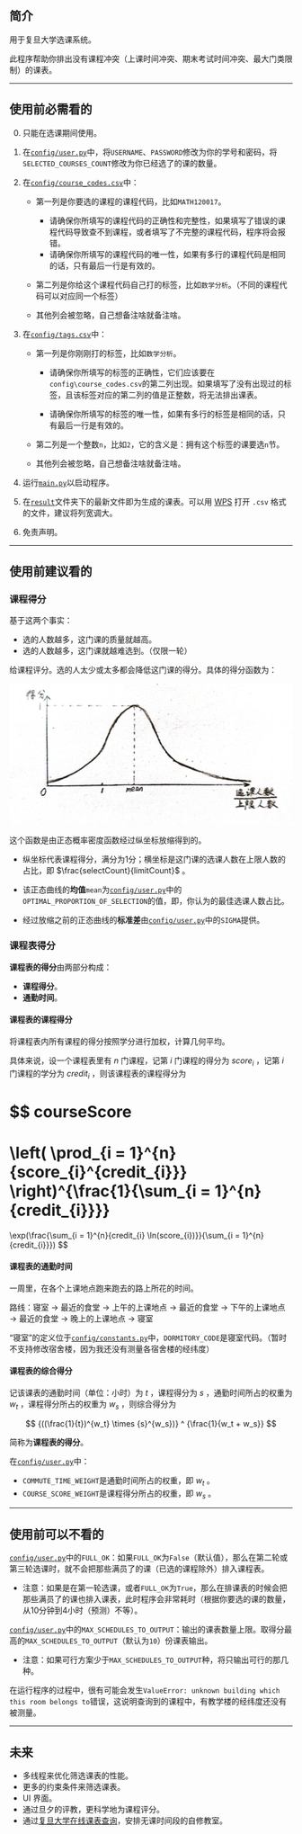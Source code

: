 ## 简介

用于复旦大学选课系统。

此程序帮助你排出没有课程冲突（上课时间冲突、期末考试时间冲突、最大门类限制）的课表。

---

## 使用前必需看的

0. 只能在选课期间使用。

1. 在[`config/user.py`](./config/user.py)中，将`USERNAME`、`PASSWORD`修改为你的学号和密码，将`SELECTED_COURSES_COUNT`修改为你已经选了的课的数量。

2. 在[`config/course_codes.csv`](./config/course_codes.csv)中：

    - 第一列是你要选的课程的课程代码，比如`MATH120017`。
        - 请确保你所填写的课程代码的正确性和完整性，如果填写了错误的课程代码导致查不到课程，或者填写了不完整的课程代码，程序将会报错。
        - 请确保你所填写的课程代码的唯一性，如果有多行的课程代码是相同的话，只有最后一行是有效的。

    - 第二列是你给这个课程代码自己打的标签，比如`数学分析`。（不同的课程代码可以对应同一个标签）

    - 其他列会被忽略，自己想备注啥就备注啥。

3. 在[`config/tags.csv`](./config/tags.csv)中：

    - 第一列是你刚刚打的标签，比如`数学分析`。

        - 请确保你所填写的标签的正确性，它们应该要在`config\course_codes.csv`的第二列出现。如果填写了没有出现过的标签，且该标签对应的第二列的值是正整数，将无法排出课表。

        - 请确保你所填写的标签的唯一性，如果有多行的标签是相同的话，只有最后一行是有效的。

    - 第二列是一个整数`n`，比如`2`，它的含义是：拥有这个标签的课要选`n`节。

    - 其他列会被忽略，自己想备注啥就备注啥。

4. 运行[`main.py`](./main.py)以启动程序。
5. 在[`result`](./result)文件夹下的最新文件即为生成的课表。可以用 [WPS](https://www.wps.cn/) 打开 `.csv` 格式的文件，建议将列宽调大。
6. 免责声明。

---

## 使用前建议看的

### 课程得分

基于这两个事实：
- 选的人数越多，这门课的质量就越高。
- 选的人数越多，这门课就越难选到。（仅限一轮）
  

给课程评分。选的人太少或太多都会降低这门课的得分。具体的得分函数为：

![202502201325_2](./README.assets/course_score_mapping.jpg)

这个函数是由正态概率密度函数经过纵坐标放缩得到的。

- 纵坐标代表课程得分，满分为1分；横坐标是这门课的选课人数在上限人数的占比，即 $\frac{selectCount}{limitCount}$ 。

- 该正态曲线的**均值**`mean`为[`config/user.py`](./config/user.py)中的`OPTIMAL_PROPORTION_OF_SELECTION`的值，即，你认为的最佳选课人数占比。
- 经过放缩之前的正态曲线的**标准差**由[`config/user.py`](./config/user.py)中的`SIGMA`提供。

### 课程表得分

**课程表的得分**由两部分构成：

- **课程得分**。
- **通勤时间**。

#### 课程表的**课程得分**

将课程表内所有课程的得分按照学分进行加权，计算几何平均。

具体来说，设一个课程表里有 $n$ 门课程，记第 $i$ 门课程的得分为 $score_{i}$ ，记第 $i$ 门课程的学分为 $credit_{i}$ ，则该课程表的课程得分为

$$
courseScore
=
\left( \prod_{i = 1}^{n}{score_{i}^{credit_{i}}} \right)^{\frac{1}{\sum_{i = 1}^{n}{credit_{i}}}}
=
\exp(\frac{\sum_{i = 1}^{n}{credit_{i} \ln(score_{i})}}{\sum_{i = 1}^{n}{credit_{i}}})
$$

#### 课程表的**通勤时间**

一周里，在各个上课地点跑来跑去的路上所花的时间。

路线：寝室 → 最近的食堂 → 上午的上课地点 → 最近的食堂 → 下午的上课地点 → 最近的食堂 → 晚上的上课地点 → 寝室

“寝室”的定义位于[`config/constants.py`](./config/constants.py)中，`DORMITORY_CODE`是寝室代码。（暂时不支持修改宿舍楼，因为我还没有测量各宿舍楼的经纬度）

#### 课程表的**综合得分**

记该课表的通勤时间（单位：小时）为 $t$ ，课程得分为 $s$ ，通勤时间所占的权重为 $w_t$ ，课程得分所占的权重为 $w_s$ ，则综合得分为

$$
{((\frac{1}{t})^{w_t} \times {s}^{w_s})} ^ {\frac{1}{w_t + w_s}}
$$

简称为**课程表的得分**。

在[`config/user.py`](./config/user.py)中：

- `COMMUTE_TIME_WEIGHT`是通勤时间所占的权重，即 $w_{t}$ 。
- `COURSE_SCORE_WEIGHT`是课程得分所占的权重，即 $w_{s}$ 。

---

## 使用前可以不看的

[`config/user.py`](./config/user.py)中的`FULL_OK`：如果`FULL_OK`为`False`（默认值），那么在第二轮或第三轮选课时，就不会把那些满员了的课（已选的课程除外）排入课程表。

- 注意：如果是在第一轮选课，或者`FULL_OK`为`True`，那么在排课表的时候会把那些满员了的课也排入课表，此时程序会非常耗时（根据你要选的课的数量，从10分钟到4小时（预测）不等）。

[`config/user.py`](./config/user.py)中的`MAX_SCHEDULES_TO_OUTPUT`：输出的课表数量上限。取得分最高的`MAX_SCHEDULES_TO_OUTPUT`（默认为`10`）份课表输出。

- 注意：如果可行方案少于`MAX_SCHEDULES_TO_OUTPUT`种，将只输出可行的那几种。

在运行程序的过程中，很有可能会发生`ValueError: unknown building which this room belongs to`错误，这说明查询到的课程中，有教学楼的经纬度还没有被测量。

---

## 未来

- 多线程来优化筛选课表的性能。
- 更多的约束条件来筛选课表。
- UI 界面。
- 通过旦夕的评教，更科学地为课程评分。
- 通过[复旦大学在线课表查询](http://10.64.130.6/)，安排无课时间段的自修教室。
